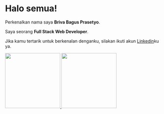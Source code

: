 # Halo semua! 

Perkenalkan nama saya **Briva Bagus Prasetyo**.

Saya seorang **Full Stack Web Developer**.


Jika kamu tertarik untuk berkenalan denganku, silakan ikuti akun [Linkedin](https://www.linkedin.com/in/briva-bagus-prasetyo-5281551b3/)ku ya.

<p align="left">
<a href="https://github.com/gilangadhan">
  <img height="180em" src="https://github-readme-stats-eight-theta.vercel.app/api?username=brivabagus&show_icons=true&theme=algolia&include_all_commits=true&count_private=true"/>
  <img height="180em" src="https://github-readme-stats-eight-theta.vercel.app/api/top-langs/?username=brivabagus&layout=compact&langs_count=8&theme=algolia"/>
</a>
</p>
